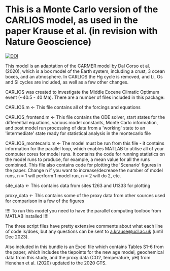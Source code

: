 # This is a Monte Carlo version of the CARLIOS model, as used in the paper Krause et al. (in revision with Nature Geoscience)
<a href="https://zenodo.org/badge/latestdoi/446415321"><img src="https://zenodo.org/badge/446415321.svg" alt="DOI"></a>

This model is an adaptation of the CARMER model by Dal Corso et al. (2020), which is a box model of the Earth system, including a crust, 3 ocean boxes, and an atmosphere.
In CARLIOS the Hg cycle is removed, and Li, Os and Si cycles are included, as well as a few other changes. 

CARLIOS was created to investigate the Middle Eocene Climatic Optimum event (~40.5 - 40 Ma). There are a number of files included in this package:

CARLIOS.m  <- This file contains all of the forcings and equations

CARLIOS_frontend.m  <- This file contains the ODE solver, start states for the differential equations, various model constants, Monte Carlo information, and post model run processing of data from a 'working' state to an 'intermediate' state ready for statistical analysis in the montecarlo file

CARLIOS_montecarlo.m  <- The model must be run from this file - it contains information for the parallel loop, which enables MATLAB to utilise all of your computer cores for model runs. It contains the code for running statistics on the model runs to produce, for example, a mean value for all the runs combined. This file also contains code for plotting the 'Scenario' figures in the paper. Change n if you want to increase/decrease the number of model runs, n = 1 will perform 1 model run, n = 2 will do 2, etc.

site_data  <- This contains data from sites 1263 and U1333 for plotting

proxy_data  <- This contains some of the proxy data from other sources used for comparison in a few of the figures



!!!! To run this model you need to have the parallel computing toolbox from MATLAB installed !!!!



The three script files have pretty extensive comments about what each line of code is/does, but any questions can be sent to a.krause@ucl.ac.uk (until Dec 2023).

Also included in this bundle is an Excel file which contains Tables S1-6 from the paper, which includes the tiepoints for the new age model, geochemical data from this study, and the proxy data (CO2, temperature, pH) from Henehan et al. (2020) updated to the 2020 GTS.

